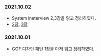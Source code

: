 ### 2021.10.02
- System ineterview 2,3장을 읽고 정리하였다.
- [2장](https://til.muuty.me/topics/system-interviews/2), [3장](https://til.muuty.me/topics/system-interviews/3)
### 2021.10.01
- GOF 디자인 패턴 1장을 마저 읽고 [정리](https://til.muuty.me/topics/gof-design-pattern/1)하였다.